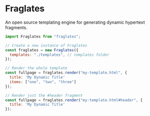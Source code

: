 # Fraglates

An open source templating engine for generating dynamic hypertext fragments.

```javascript
import Fraglates from "fraglates";

// Create a new instance of Fraglates
const fraglates = new Fraglates({
  templates: "./templates", // templates folder
});

// Render the whole template
const fullpage = fraglates.render("my-template.html", {
  title: 'My Dynamic Title'
  items: ["one", "two", "three"]
});

// Render just the #header fragment
const fullpage = fraglates.render("my-template.html#header", {
  title: 'My Dynamic Title'
});

```
